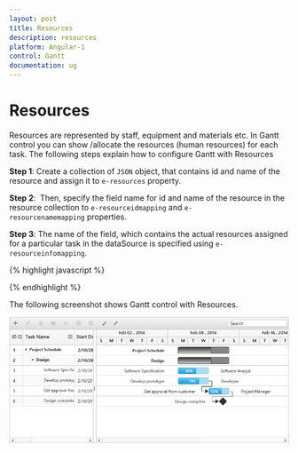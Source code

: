 ```yaml
---
layout: post
title: Resources
description: resources
platform: Angular-1
control: Gantt
documentation: ug
---
```


# Resources

Resources are represented by staff, equipment and materials etc. In Gantt control you can show /allocate the resources (human resources) for each task. The following steps explain how to configure Gantt with Resources

**Step 1**: Create a collection of `JSON` object, that contains id and name of the resource and assign it to `e-resources` property.

**Step 2**:  Then, specify the field name for id and name of the resource in the resource collection to `e-resourceidmapping` and `e-resourcenamemapping` properties. 

**Step 3**: The name of the field, which contains the actual resources assigned for a particular task in the dataSource is specified using `e-resourceinfomapping`.

{% highlight javascript %}

<body ng-controller="GanttCtrl">
   <!--Add  Gantt control here-->    
   <div id="GanttContainer" ej-gantt
   //...
   e-resourceinfomapping= "resourceId"
        e-resourcenamemapping= "resourceName"
        e-resourceidmapping= "resourceId"
        e-resources= "projectResources"
        e-showresourcenames= "true">
   </div>
   <script>
   var projectResources = [{
        resourceId: 1,
        resourceName: "Project Manager"
    }, {
        resourceId: 2,
        resourceName: "Software Analyst"
    }, {
        resourceId: 3,
        resourceName: "Developer"
    }, {
        resourceId: 4,
        resourceName: "Testing Engineer"
    }];
    angular.module('listCtrl', ['ejangular'])
           .controller('GanttCtrl', function ($scope) {
               //...
               $scope.projectResources="projectResources";
          });  
</script>
</body>

{% endhighlight %}

The following screenshot shows Gantt control with Resources.

![](Resources_images/Resources_img1.png)

